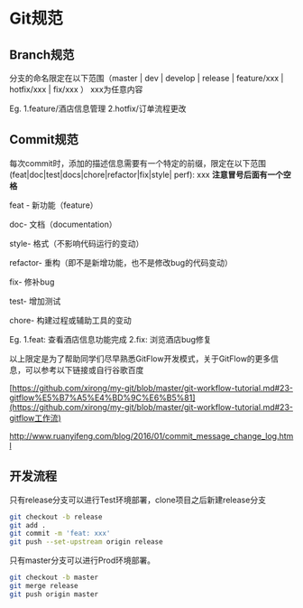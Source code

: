 # Git规范

## Branch规范

分支的命名限定在以下范围（master | dev | develop | release | feature/xxx | hotfix/xxx | fix/xxx ） xxx为任意内容

Eg. 1.feature/酒店信息管理    2.hotfix/订单流程更改 

## Commit规范

每次commit时，添加的描述信息需要有一个特定的前缀，限定在以下范围(feat|doc|test|docs|chore|refactor|fix|style| perf): xxx    **注意冒号后面有一个空格**

feat - 新功能（feature）

doc- 文档（documentation）

style- 格式（不影响代码运行的变动）

refactor- 重构（即不是新增功能，也不是修改bug的代码变动）

fix- 修补bug

test- 增加测试

chore- 构建过程或辅助工具的变动

Eg. 1.feat: 查看酒店信息功能完成  2.fix: 浏览酒店bug修复

以上限定是为了帮助同学们尽早熟悉GitFlow开发模式，关于GitFlow的更多信息，可以参考以下链接或自行谷歌百度

[https://github.com/xirong/my-git/blob/master/git-workflow-tutorial.md#23-gitflow%E5%B7%A5%E4%BD%9C%E6%B5%81](https://github.com/xirong/my-git/blob/master/git-workflow-tutorial.md#23-gitflow工作流)

http://www.ruanyifeng.com/blog/2016/01/commit_message_change_log.html



## 开发流程

只有release分支可以进行Test环境部署，clone项目之后新建release分支

~~~bash
git checkout -b release
git add .
git commit -m 'feat: xxx'
git push --set-upstream origin release
~~~
 
只有master分支可以进行Prod环境部署。

~~~bash
git checkout -b master
git merge release
git push origin master
~~~